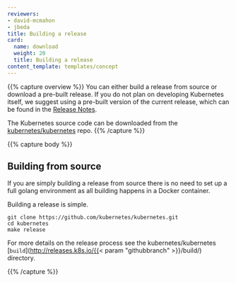 ```yaml
---
reviewers:
- david-mcmahon
- jbeda
title: Building a release
card:
  name: download
  weight: 20
  title: Building a release
content_template: templates/concept
---
```

{{% capture overview %}}
You can either build a release from source or download a pre-built release.  If you do not plan on developing Kubernetes itself, we suggest using a pre-built version of the current release, which can be found in the [Release Notes](/docs/setup/release/notes/).

The Kubernetes source code can be downloaded from the [kubernetes/kubernetes](https://github.com/kubernetes/kubernetes) repo.
{{% /capture %}}

{{% capture body %}}
## Building from source

If you are simply building a release from source there is no need to set up a full golang environment as all building happens in a Docker container.

Building a release is simple.

```shell
git clone https://github.com/kubernetes/kubernetes.git
cd kubernetes
make release
```

For more details on the release process see the kubernetes/kubernetes [`build`](http://releases.k8s.io/{{< param "githubbranch" >}}/build/) directory.

{{% /capture %}}
